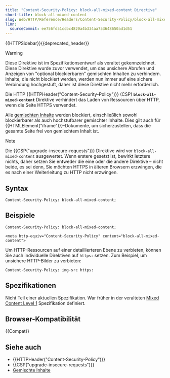 ```yaml
---
title: "Content-Security-Policy: block-all-mixed-content Directive"
short-title: block-all-mixed-content
slug: Web/HTTP/Reference/Headers/Content-Security-Policy/block-all-mixed-content
l10n:
  sourceCommit: ee756fd51ccbc4820a4b334aa753648650ad1d51
---
```


{{HTTPSidebar}}{{deprecated_header}}

> [!WARNING]
> Diese Direktive ist im Spezifikationsentwurf als veraltet gekennzeichnet.
> Diese Direktive wurde zuvor verwendet, um das unsichere Abrufen und Anzeigen von "optional blockierbaren" gemischten Inhalten zu verhindern.
> Inhalte, die nicht blockiert werden, werden nun immer auf eine sichere Verbindung hochgestuft, daher ist diese Direktive nicht mehr erforderlich.

Die HTTP {{HTTPHeader("Content-Security-Policy")}} (CSP) **`block-all-mixed-content`** Direktive verhindert das Laden von Ressourcen über HTTP, wenn die Seite HTTPS verwendet.

Alle [gemischten Inhalte](/de/docs/Web/Security/Mixed_content) werden blockiert, einschließlich sowohl blockierbarer als auch hochstufbarer gemischter Inhalte. Dies gilt auch für {{HTMLElement("iframe")}}-Dokumente, um sicherzustellen, dass die gesamte Seite frei von gemischtem Inhalt ist.

> [!NOTE]
> Die {{CSP("upgrade-insecure-requests")}} Direktive wird vor `block-all-mixed-content` ausgewertet.
> Wenn erstere gesetzt ist, bewirkt letztere nichts, daher setzen Sie entweder die eine oder die andere Direktive – nicht beide, es sei denn, Sie möchten HTTPS in älteren Browsern erzwingen, die es nach einer Weiterleitung zu HTTP nicht erzwingen.

## Syntax

```http
Content-Security-Policy: block-all-mixed-content;
```

## Beispiele

```http
Content-Security-Policy: block-all-mixed-content;

<meta http-equiv="Content-Security-Policy" content="block-all-mixed-content">
```

Um HTTP-Ressourcen auf einer detaillierteren Ebene zu verbieten, können Sie auch individuelle Direktiven auf `https:` setzen.
Zum Beispiel, um unsichere HTTP-Bilder zu verbieten:

```http
Content-Security-Policy: img-src https:
```

## Spezifikationen

Nicht Teil einer aktuellen Spezifikation.
War früher in der veralteten [Mixed Content Level 1](https://www.w3.org/TR/2015/CR-mixed-content-20150317/#strict-opt-in) Spezifikation definiert.

## Browser-Kompatibilität

{{Compat}}

## Siehe auch

- {{HTTPHeader("Content-Security-Policy")}}
- {{CSP("upgrade-insecure-requests")}}
- [Gemischte Inhalte](/de/docs/Web/Security/Mixed_content)
